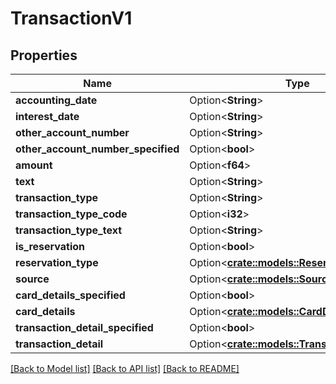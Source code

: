 # TransactionV1

## Properties

Name | Type | Description | Notes
------------ | ------------- | ------------- | -------------
**accounting_date** | Option<**String**> |  | [optional]
**interest_date** | Option<**String**> |  | [optional]
**other_account_number** | Option<**String**> |  | [optional]
**other_account_number_specified** | Option<**bool**> |  | [optional]
**amount** | Option<**f64**> |  | [optional]
**text** | Option<**String**> |  | [optional]
**transaction_type** | Option<**String**> |  | [optional]
**transaction_type_code** | Option<**i32**> |  | [optional]
**transaction_type_text** | Option<**String**> |  | [optional]
**is_reservation** | Option<**bool**> |  | [optional]
**reservation_type** | Option<[**crate::models::ReservationTypeV1**](ReservationType.v1.md)> |  | [optional]
**source** | Option<[**crate::models::SourceTypeV1**](SourceType.v1.md)> |  | [optional]
**card_details_specified** | Option<**bool**> |  | [optional]
**card_details** | Option<[**crate::models::CardDetailsV1**](CardDetails.v1.md)> |  | [optional]
**transaction_detail_specified** | Option<**bool**> |  | [optional]
**transaction_detail** | Option<[**crate::models::TransactionDetailV1**](TransactionDetail.v1.md)> |  | [optional]

[[Back to Model list]](../README.md#documentation-for-models) [[Back to API list]](../README.md#documentation-for-api-endpoints) [[Back to README]](../README.md)



